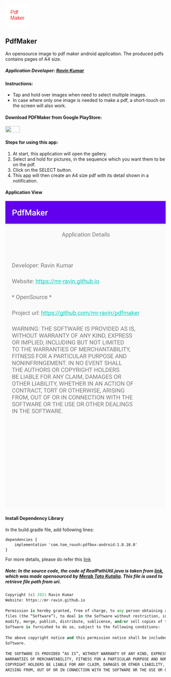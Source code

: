 ![PdfMaker Logo](https://github.com/mr-ravin/pdfmaker/blob/main/PdfMaker.png)
## PdfMaker

An opensource image to pdf maker android application. The produced pdfs contains pages of A4 size.

##### Application Developer: [Ravin Kumar](http://mr-ravin.github.io)


#### Instructions:
- Tap and hold over images when need to select multiple images.
- In case where only one image is needed to make a pdf, a short-touch on the screen will also work.

#### Download PDFMaker from Google PlayStore:
[<img src="https://play.google.com/intl/en_us/badges/images/generic/en_badge_web_generic.png" width="30%" height="30%" target="_blank">](https://play.google.com/store/apps/details?id=ravin.developer.pdfmaker)

#### Steps for using this app:

1. At start, this application will open the gallery.
2. Select and hold for pictures, in the sequence which you want them to be on the pdf.
3. Click on the SELECT button.
4. This app will then create an A4 size pdf with its detail shown in a notification.

#### Application View

![android application view 1](https://github.com/mr-ravin/pdfmaker/blob/main/screen1.jpg)

#### Install Dependency Library 

In the build.gradle file, add following lines:

```
dependencies {
    implementation 'com.tom_roush:pdfbox-android:1.8.10.0'
}
```

For more details, please do refer this [link](https://camposha.info/pdfbox-android/)

##### Note: In the source code, the code of RealPathUtil.java is taken from [link](https://gist.github.com/tatocaster/32aad15f6e0c50311626), which was made opensourced by [Merab Tato Kutalia](https://github.com/tatocaster). This file is used to retrieve file path from uri. 

```python
Copyright (c) 2021 Ravin Kumar
Website: https://mr-ravin.github.io

Permission is hereby granted, free of charge, to any person obtaining a copy of this software and associated documentation 
files (the “Software”), to deal in the Software without restriction, including without limitation the rights to use, copy, 
modify, merge, publish, distribute, sublicense, and/or sell copies of the Software, and to permit persons to whom the 
Software is furnished to do so, subject to the following conditions:

The above copyright notice and this permission notice shall be included in all copies or substantial portions of the 
Software.

THE SOFTWARE IS PROVIDED “AS IS”, WITHOUT WARRANTY OF ANY KIND, EXPRESS OR IMPLIED, INCLUDING BUT NOT LIMITED TO THE 
WARRANTIES OF MERCHANTABILITY, FITNESS FOR A PARTICULAR PURPOSE AND NONINFRINGEMENT. IN NO EVENT SHALL THE AUTHORS OR 
COPYRIGHT HOLDERS BE LIABLE FOR ANY CLAIM, DAMAGES OR OTHER LIABILITY, WHETHER IN AN ACTION OF CONTRACT, TORT OR OTHERWISE, 
ARISING FROM, OUT OF OR IN CONNECTION WITH THE SOFTWARE OR THE USE OR OTHER DEALINGS IN THE SOFTWARE.
```
